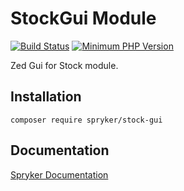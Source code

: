 # StockGui Module
[![Build Status](https://travis-ci.org/spryker/stock-gui.svg)](https://travis-ci.org/spryker/stock-gui)
[![Minimum PHP Version](https://img.shields.io/badge/php-%3E%3D%207.3-8892BF.svg)](https://php.net/)

Zed Gui for Stock module.

## Installation

```
composer require spryker/stock-gui
```

## Documentation

[Spryker Documentation](https://documentation.spryker.com/module_guide/overview.htm)
